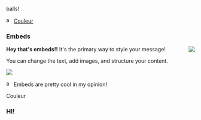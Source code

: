 balls!

<img class='author' src="https://cdn.discordapp.com/guilds/774315187183288411/users/352830597778898944/avatars/3d6b27178de8eb2502b966923d41124d.webp" alt="author" width="16"/> [Couleur](https://couleur.tech)
### Embeds

<img align="right" src="https://message.style/logo128.png" />


**Hey that's embeds!!** It's the primary way to style your message! 

You can change the text, add images, and structure your content.

![](https://message.style/logo128.png)

<img class='footer_icon' src="https://media.discordapp.net/attachments/642834683188740119/1069364390563946587/content.gif" alt="author" width="16"/> Embeds are pretty cool in my opinion!

Couleur
### HI!


